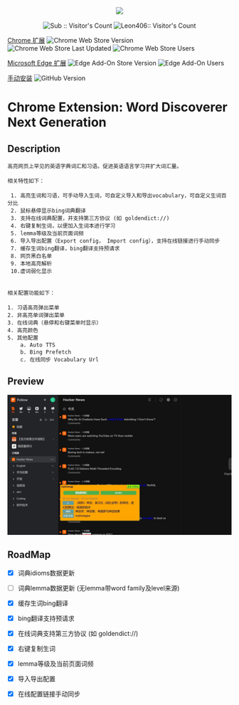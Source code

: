 <p align="center">
<a href="https://github.com/Leon406/word-discoverer-ng/actions/workflows/webpack.yml"><img src="https://github.com/Leon406/word-discoverer-ng/actions/workflows/webpack.yml/badge.svg"/></a>
</p>

<p align="center">
<img  src="https://api.visitorbadge.io/api/visitors?path=leon406%2Fword-discoverer-ng&countColor=%232ccce4" alt="Sub :: Visitor's Count" />
 <img width=0 height=0 src="https://api.visitorbadge.io/api/visitors?path=leon406%2Fleon406&countColor=%232ccce4" alt="Leon406:: Visitor's Count" />
</p>


[Chrome 扩展](https://chromewebstore.google.com/detail/%E5%8D%95%E8%AF%8D%E5%8F%91%E7%8E%B0%E8%80%85-ng/oikgdogigcinjcpjpahpgekgbimjgcce)
  ![Chrome Web Store Version](https://img.shields.io/chrome-web-store/v/oikgdogigcinjcpjpahpgekgbimjgcce)
  ![Chrome Web Store Last Updated](https://img.shields.io/chrome-web-store/last-updated/oikgdogigcinjcpjpahpgekgbimjgcce)
  ![Chrome Web Store Users](https://img.shields.io/chrome-web-store/users/oikgdogigcinjcpjpahpgekgbimjgcce)

[Microsoft Edge 扩展](https://microsoftedge.microsoft.com/addons/detail/%E5%8D%95%E8%AF%8D%E5%8F%91%E7%8E%B0%E8%80%85ng/kdphfeabhlflpbeapflpkipohibphhgn)
![Edge Add-On Store Version](https://img.shields.io/badge/dynamic/json?label=users&query=$.version&url=https://microsoftedge.microsoft.com/addons/getproductdetailsbycrxid/kdphfeabhlflpbeapflpkipohibphhgn)
![Edge Add-On Users](https://img.shields.io/badge/dynamic/json?label=users&query=$.activeInstallCount&url=https://microsoftedge.microsoft.com/addons/getproductdetailsbycrxid/kdphfeabhlflpbeapflpkipohibphhgn)

[手动安装](https://github.com/Leon406/word-discoverer-ng/actions/workflows/webpack.yml) ![GitHub Version](https://img.shields.io/github/v/release/Leon406/word-discoverer-ng)



# Chrome Extension: Word Discoverer Next Generation

## Description

```
高亮网页上罕见的英语字典词汇和习语。促进英语语言学习并扩大词汇量。

相关特性如下：

 1. 高亮生词和习语，可手动导入生词，可自定义导入和导出vocabulary，可自定义生词百分比
 2. 鼠标悬停显示bing词典翻译
 3. 支持在线词典配置，并支持第三方协议 (如 goldendict://)
 4. 右键复制生词，以便加入生词本进行学习
 5. lemma等级及当前页面词频
 6. 导入导出配置（Export config， Import config），支持在线链接进行手动同步
 7. 缓存生词bing翻译，bing翻译支持预请求
 8. 网页黑白名单
 9. 本地高亮解析
 10.虚词弱化显示


相关配置功能如下：

1. 习语高亮弹出菜单
2. 非高亮单词弹出菜单
3. 在线词典（悬停和右键菜单时显示）
4. 高亮颜色
5. 其他配置
    a. Auto TTS
    b. Bing Prefetch
    c. 在线同步 Vocabulary Url
```

## Preview

![preview](./store/preview.jpg)

## RoadMap

- [x] 词典idioms数据更新
- [ ] 词典lemma数据更新 (无lemma带word family及level来源)
- [x] 缓存生词bing翻译
- [x] bing翻译支持预请求
- [x] 在线词典支持第三方协议 (如 goldendict://)
- [x] 右键复制生词
- [x] lemma等级及当前页面词频
- [x] 导入导出配置
- [x] 在线配置链接手动同步



